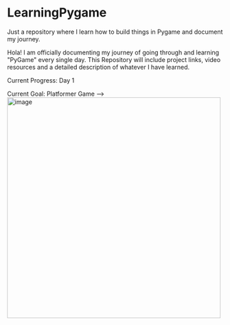 # LearningPygame
Just a repository where I learn how to build things in Pygame and document my journey.

Hola! I am officially documenting my journey of going through and learning "PyGame" every single day.
This Repository will include project links, video resources and a detailed description of whatever I have learned.

Current Progress:
Day 1

Current Goal:
Platformer Game -->
<img width="497" height="513" alt="image" src="https://github.com/user-attachments/assets/da9fc86c-5a3f-4c3b-80ca-a69e070e4d33" />
